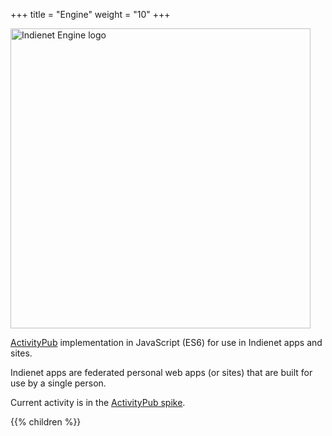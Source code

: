 +++
title = "Engine"
weight = "10"
+++

<img src='/images/Engine@3x.png' alt='Indienet Engine logo' style='width: 12vmax; margin-top: 0;'>

[ActivityPub](https://www.w3.org/TR/activitypub/) implementation in JavaScript (ES6) for use in Indienet apps and sites.

Indienet apps are federated personal web apps (or sites) that are built for use by a single person.

Current activity is in the [ActivityPub spike](/spikes/activitypub/).

{{% children  %}}
